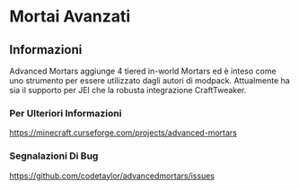 # Mortai Avanzati

## Informazioni

Advanced Mortars aggiunge 4 tiered in-world Mortars ed è inteso come uno strumento per essere utilizzato dagli autori di modpack. Attualmente ha sia il supporto per JEI che la robusta integrazione CraftTweaker.

### Per Ulteriori Informazioni

https://minecraft.curseforge.com/projects/advanced-mortars

### Segnalazioni Di Bug

https://github.com/codetaylor/advancedmortars/issues